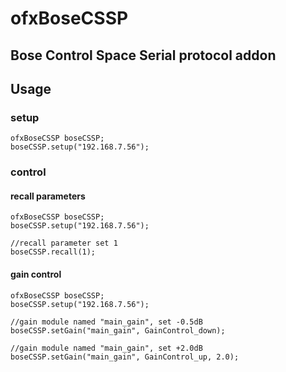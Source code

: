 # ofxBoseCSSP

## Bose Control Space Serial protocol addon

## Usage

### setup

~~~
ofxBoseCSSP boseCSSP;
boseCSSP.setup("192.168.7.56");
~~~
### control

#### recall parameters
~~~
ofxBoseCSSP boseCSSP;
boseCSSP.setup("192.168.7.56");

//recall parameter set 1
boseCSSP.recall(1);
~~~

#### gain control
~~~
ofxBoseCSSP boseCSSP;
boseCSSP.setup("192.168.7.56");

//gain module named "main_gain", set -0.5dB
boseCSSP.setGain("main_gain", GainControl_down);

//gain module named "main_gain", set +2.0dB
boseCSSP.setGain("main_gain", GainControl_up, 2.0);